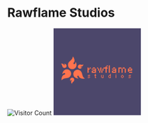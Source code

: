 # Rawflame Studios
![Visitor Count](https://visitor-badge.laobi.icu/badge?page_id=RawflameStudios)
<img src="resource/RawflameNightLabel.png" alt="rawflamenightlabel" width="200"/>
